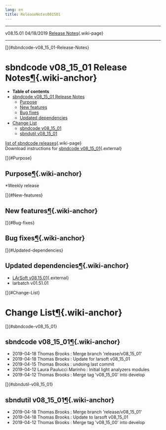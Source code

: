```yaml
---
lang: en
title: ReleaseNotes081501
---
```


  ----------- ------------ -- -- ------------------------------------------------------
  v08.15.01   04/18/2019         [Release Notes](ReleaseNotes081501.html){.wiki-page}
  ----------- ------------ -- -- ------------------------------------------------------

[]{#sbndcode-v08_15_01-Release-Notes}

sbndcode v08\_15\_01 Release Notes[¶](#sbndcode-v08_15_01-Release-Notes){.wiki-anchor}
======================================================================================

-   **Table of contents**
-   [sbndcode v08\_15\_01 Release
    Notes](#sbndcode-v08_15_01-Release-Notes)
    -   [Purpose](#Purpose)
    -   [New features](#New-features)
    -   [Bug fixes](#Bug-fixes)
    -   [Updated dependencies](#Updated-dependencies)
-   [Change List](#Change-List)
    -   [sbndcode v08\_15\_01](#sbndcode-v08_15_01)
    -   [sbndutil v08\_15\_01](#sbndutil-v08_15_01)

[list of sbndcode
releases](List_of_SBND_code_releases.html){.wiki-page}\
Download instructions for [sbndcode
v08\_15\_01](http://scisoft.fnal.gov/scisoft/bundles/sbnd/v08_15_01/sbndcode-v08_15_01.html){.external}

[]{#Purpose}

Purpose[¶](#Purpose){.wiki-anchor}
----------------------------------

\*Weekly release

[]{#New-features}

New features[¶](#New-features){.wiki-anchor}
--------------------------------------------

[]{#Bug-fixes}

Bug fixes[¶](#Bug-fixes){.wiki-anchor}
--------------------------------------

[]{#Updated-dependencies}

Updated dependencies[¶](#Updated-dependencies){.wiki-anchor}
------------------------------------------------------------

-   [LArSoft
    v08.15.01](https://cdcvs.fnal.gov/redmine/projects/larsoft/wiki/ReleaseNotes081501){.external}
-   larbatch v01.51.01

[]{#Change-List}

Change List[¶](#Change-List){.wiki-anchor}
==========================================

[]{#sbndcode-v08_15_01}

sbndcode v08\_15\_01[¶](#sbndcode-v08_15_01){.wiki-anchor}
----------------------------------------------------------

-   2019-04-18 Thomas Brooks : Merge branch \'release/v08\_15\_01\'
-   2019-04-18 Thomas Brooks : Update for larsoft v08\_15\_01
-   2019-04-15 Thomas Brooks : undoing last commit
-   2019-04-12 Laura Paulucci Marinho : Initial light analyzers modules
-   2019-04-12 Thomas Brooks : Merge tag \'v08\_15\_00\' into develop

[]{#sbndutil-v08_15_01}

sbndutil v08\_15\_01[¶](#sbndutil-v08_15_01){.wiki-anchor}
----------------------------------------------------------

-   2019-04-18 Thomas Brooks : Merge branch \'release/v08\_15\_01\'
-   2019-04-18 Thomas Brooks : Update to larsoft v08\_15\_01
-   2019-04-12 Thomas Brooks : Merge tag \'v08\_15\_00\' into develop
